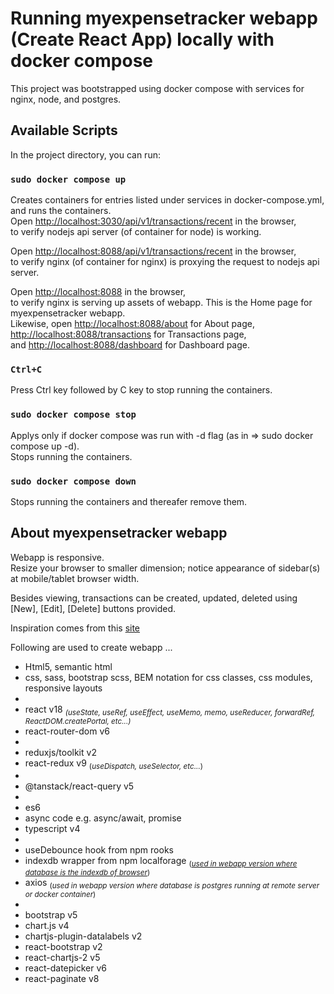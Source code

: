 # Running myexpensetracker webapp (Create React App) locally with docker compose

This project was bootstrapped using docker compose with services for nginx, node, and postgres.

## Available Scripts

In the project directory, you can run:

### `sudo docker compose up`

Creates containers for entries listed under services in docker-compose.yml, and runs the containers.\
Open [http://localhost:3030/api/v1/transactions/recent](http://localhost:3030/api/v1/transactions/recent) in the browser,\
to verify nodejs api server (of container for node) is working.

Open [http://localhost:8088/api/v1/transactions/recent](http://localhost:8088/api/v1/transactions/recent) in the browser,\
to verify nginx (of container for nginx) is proxying the request to nodejs api server.

Open [http://localhost:8088](http://localhost:8088) in the browser,\
to verify nginx is serving up assets of webapp. This is the Home page for myexpensetracker webapp.\
Likewise, open [http://localhost:8088/about](http://localhost:8088/about) for About page,\
[http://localhost:8088/transactions](http://localhost:8088/transactions) for Transactions page,\
and [http://localhost:8088/dashboard](http://localhost:8088/dashboard) for Dashboard page.

### `Ctrl+C`

Press Ctrl key followed by C key to stop running the containers.

### `sudo docker compose stop`

Applys only if docker compose was run with -d flag (as in => sudo docker compose up -d).\
Stops running the containers.

### `sudo docker compose down`

Stops running the containers and thereafer remove them.

## About myexpensetracker webapp

Webapp is responsive.\
Resize your browser to smaller dimension; notice appearance of sidebar(s) at mobile/tablet browser width.

Besides viewing, transactions can be created, updated, deleted using [New], [Edit], [Delete] buttons provided.

Inspiration comes from this [site](https://ej2.syncfusion.com/showcase/typescript/expensetracker/?_gl=1*1cnpsto*_ga*NzY4MjEzNDg4LjE2MTg4ODEyMzE.*_ga_WC4JKKPHH0*MTYxODg4MTIzMC4xLjEuMTYxODg4MTQxNi4w#/expense)

Following are used to create webapp ...
- Html5, semantic html
- css, sass, bootstrap scss, BEM notation for css classes, css modules, responsive layouts
-
- react v18 <sub><i>(useState, useRef, useEffect, useMemo, memo, useReducer, forwardRef, ReactDOM.createPortal, etc...)</i></sub>
- react-router-dom v6
-
- reduxjs/toolkit v2
- react-redux v9 <sub>(_useDispatch, useSelector, etc..._)</sub>
-
- @tanstack/react-query v5
-
- es6
- async code e.g. async/await, promise
- typescript v4
-
- useDebounce hook from npm rooks
- indexdb wrapper from npm localforage <sub>([_used in webapp version where database is the indexdb of browser_](http://myexpensetracker2.s3-website-ap-southeast-1.amazonaws.com/))</sub>
- axios <sub>(_used in webapp version where database is postgres running at remote server or docker container_)</sub>
-
- bootstrap v5
- chart.js v4
- chartjs-plugin-datalabels v2
- react-bootstrap v2
- react-chartjs-2 v5
- react-datepicker v6
- react-paginate v8